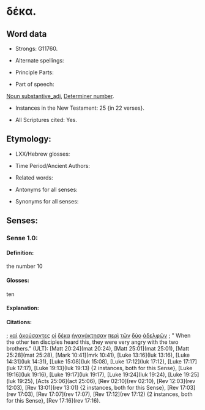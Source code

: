 # δέκα.

<!-- Status: S2=NeedsFinalCheck -->
<!-- Lexica used for edits:   -->

## Word data

* Strongs: G11760.


* Alternate spellings:

* Principle Parts: 

* Part of speech:

[Noun substantive_adj](http://ugg.readthedocs.io/en/latest/noun_substantive_adj.html),
[Determiner number](http://ugg.readthedocs.io/en/latest/determiner_number.html).

* Instances in the New Testament: 25 {in 22 verses}.

* All Scriptures cited: Yes.

## Etymology: 

* LXX/Hebrew glosses: 

* Time Period/Ancient Authors: 

* Related words: 

* Antonyms for all senses:

* Synonyms for all senses: 


## Senses:


### Sense  1.0: 

#### Definition: 

the number 10

#### Glosses: 

ten

#### Explanation: 

#### Citations: 

; [καὶ](../G25320/01.md) [ἀκούσαντες](../G01910/01.md) [οἱ](../G35880/01.md) [δέκα](../G11760/01.md) [ἠγανάκτησαν](../G00230/01.md) [περὶ](../G40120/01.md) [τῶν](../G35880/01.md) [δύο](../G14170/01.md) [ἀδελφῶν](../G00800/01.md)
; " When the other ten disciples heard this, they were very angry with the two brothers." (ULT): 
[Matt 20:24](mat 20:24), [Matt 25:01](mat 25:01), [Matt 25:28](mat 25:28), [Mark 10:41](mrk 10:41), [Luke 13:16](luk 13:16), [Luke 14:31](luk 14:31), [Luke 15:08](luk 15:08), [Luke 17:12](luk 17:12), [Luke 17:17](luk 17:17), [Luke 19:13](luk 19:13) {2 instances, both for this Sense}, [Luke 19:16](luk 19:16), [Luke 19:17](luk 19:17), [Luke 19:24](luk 19:24), [Luke 19:25](luk 19:25), [Acts 25:06](act 25:06), [Rev 02:10](rev 02:10), [Rev 12:03](rev 12:03), [Rev 13:01](rev 13:01) {2 instances, both for this Sense}, [Rev 17:03](rev 17:03), [Rev 17:07](rev 17:07), [Rev 17:12](rev 17:12) {2 instances, both for this Sense}, [Rev 17:16](rev 17:16).